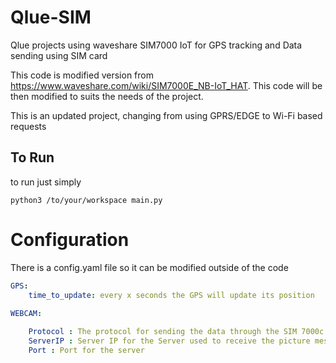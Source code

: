 # Qlue-SIM
Qlue projects using waveshare SIM7000 IoT for GPS tracking and Data sending using SIM card

This code is modified version from https://www.waveshare.com/wiki/SIM7000E_NB-IoT_HAT. This code will be then modified to suits
the needs of the project.

This is an updated project, changing from using GPRS/EDGE to Wi-Fi based requests

## To Run
to run just simply
```python3
python3 /to/your/workspace main.py
```

# Configuration
There is a config.yaml file so it can be modified outside of the code
```yaml
GPS:
    time_to_update: every x seconds the GPS will update its position
    
WEBCAM:

    Protocol : The protocol for sending the data through the SIM 7000c
    ServerIP : Server IP for the Server used to receive the picture message
    Port : Port for the server
    
```
